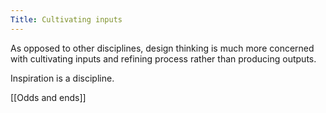 ```yaml
---
Title: Cultivating inputs
---
```


As opposed to other disciplines, design thinking is much more concerned with cultivating inputs and refining process rather than producing outputs.

Inspiration is a discipline.

[[Odds and ends]]
